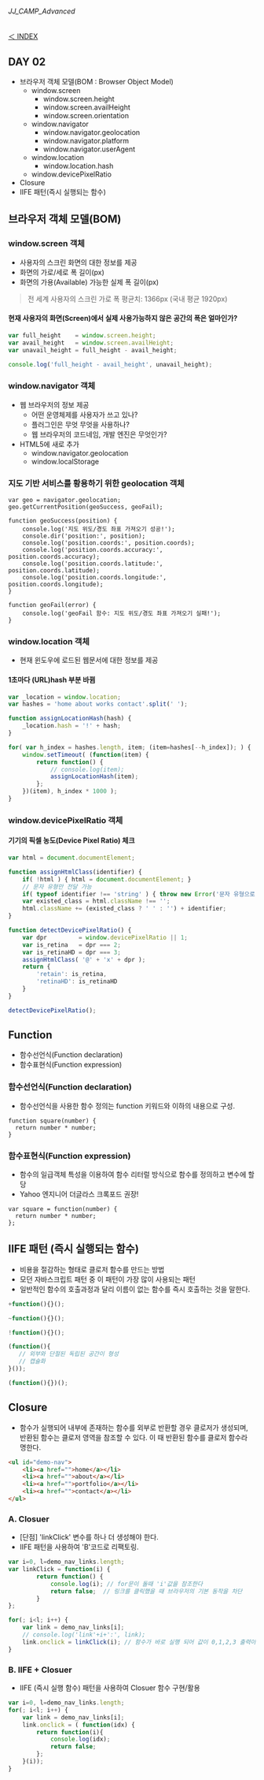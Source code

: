 ###### JJ_CAMP_Advanced

[＜ INDEX](../../README.md)

## DAY 02
- 브라우저 객체 모델(BOM : Browser Object Model)
	- window.screen
		- window.screen.height
		- window.screen.availHeight
		- window.screen.orientation
	- window.navigator
		- window.navigator.geolocation
		- window.navigator.platform
		- window.navigator.userAgent
	- window.location
		- window.location.hash
	- window.devicePixelRatio
- Closure
- IIFE 패턴(즉시 실행되는 함수)

## 브라우저 객체 모델(BOM)
### window.screen 객체
- 사용자의 스크린 화면의 대한 정보를 제공
- 화면의 가로/세로 폭 길이(px)
- 화면의 가용(Available) 가능한 실제 폭 길이(px)

> 전 세계 사용자의 스크린 가로 폭 평균치: 1366px (국내 평균 1920px)

#### 현재 사용자의 화면(Screen)에서 실제 사용가능하지 않은 공간의 폭은 얼마인가?

```javascript
var full_height    = window.screen.height;
var avail_height   = window.screen.availHeight;
var unavail_height = full_height - avail_height;

console.log('full_height - avail_height', unavail_height);
```

### window.navigator 객체
- 웹 브라우저의 정보 제공
	- 어떤 운영체제를 사용자가 쓰고 있나?
	- 플러그인은 무엇 무엇을 사용하나?
	- 웹 브라우저의 코드네임, 개발 엔진은 무엇인가?
- HTML5에 새로 추가
	- window.navigator.geolocation
	- window.localStorage

### 지도 기반 서비스를 황용하기 위한 geolocation 객체

```javasscript
var geo = navigator.geolocation;
geo.getCurrentPosition(geoSuccess, geoFail);

function geoSuccess(position) {
	console.log('지도 위도/경도 좌표 가져오기 성공!');
	console.dir('position:', position);
	console.log('position.coords:', position.coords);
	console.log('position.coords.accuracy:', position.coords.accuracy);
	console.log('position.coords.latitude:', position.coords.latitude);
	console.log('position.coords.longitude:', position.coords.longitude);
}

function geoFail(error) {
	console.log('geoFail 함수: 지도 위도/경도 좌표 가져오기 실패!');
}
```

### window.location 객체
- 현재 윈도우에 로드된 웹문서에 대한 정보를 제공

#### 1초마다 (URL)hash 부분 바뀜
```javascript
var _location = window.location;
var hashes = 'home about works contact'.split(' ');

function assignLocationHash(hash) {
	_location.hash = '!' + hash;
}

for( var h_index = hashes.length, item; (item=hashes[--h_index]); ) {
	window.setTimeout( (function(item) {
		return function() {
			// console.log(item);
			assignLocationHash(item);
		};
	})(item), h_index * 1000 ); 
}
```

### window.devicePixelRatio 객체
#### 기기의 픽셀 농도(Device Pixel Ratio) 체크

```javascript
var html = document.documentElement;

function assignHtmlClass(identifier) {
	if( !html ) { html = document.documentElement; }
	// 문자 유형만 전달 가능
	if( typeof identifier !== 'string' ) { throw new Error('문자 유형으로 전달인자를 설정해주세요.'); }
	var existed_class = html.className !== '';
	html.className += (existed_class ? ' ' : '') + identifier;
}

function detectDevicePixelRatio() {	
	var dpr 		= window.devicePixelRatio || 1;
	var is_retina   = dpr === 2;
	var is_retinaHD = dpr === 3;
	assignHtmlClass( '@' + 'x' + dpr );
	return {
		'retain': is_retina,
		'retinaHD': is_retinaHD
	}
}

detectDevicePixelRatio();
```

## Function
- 함수선언식(Function declaration)
- 함수표현식(Function expression)

### 함수선언식(Function declaration)
- 함수선언식을 사용한 함수 정의는 function 키워드와 이하의 내용으로 구성.

```javascrpt 
function square(number) {
  return number * number;
}
```

### 함수표현식(Function expression)
- 함수의 일급객체 특성을 이용하여 함수 리터럴 방식으로 함수를 정의하고 변수에 할당
- Yahoo 엔지니어 더글라스 크록포드 권장!

```javascrpt 
var square = function(number) {
  return number * number;
};
```

## IIFE 패턴 (즉시 실행되는 함수)
- 비용을 절감하는 형태로 클로저 함수를 만드는 방법
- 모던 자바스크립트 패턴 중 이 패턴이 가장 많이 사용되는 패턴
- 일반적인 함수의 호출과정과 달리 이름이 없는 함수를 즉시 호출하는 것을 말한다.

``` javascript
+function(){}();

~function(){}();

!function(){}();

(function(){
   // 외부와 단절된 독립된 공간이 형성
   // 캡슐화
}());

(function(){})();
```

## Closure
- 함수가 실행되어 내부에 존재하는 함수를 외부로 반환할 경우 클로저가 생성되며, 반환된 함수는 클로저 영역을 참조할 수 있다. 
이 때 반환된 함수를 클로저 함수라 명한다.

```html
<ul id="demo-nav">
	<li><a href="">home</a></li>
	<li><a href="">about</a></li>
	<li><a href="">portfolio</a></li>
	<li><a href="">contact</a></li>
</ul>
```

### A. Closuer
- [단점] 'linkClick' 변수를 하나 더 생성해야 한다. 
- IIFE 패턴을 사용하여 'B'코드로 리팩토링.

```javascript
var i=0, l=demo_nav_links.length; 
var linkClick = function(i) {
		return function() {
			console.log(i); // for문이 돌때 'i'값을 참조한다
			return false;  // 링크를 클릭했을 때 브라우저의 기본 동작을 차단
		}
};

for(; i<l; i++) {
	var link = demo_nav_links[i];
	// console.log('link'+i+':', link);
	link.onclick = linkClick(i); // 함수가 바로 실행 되어 값이 0,1,2,3 출력이 된다.
}
```

### B. IIFE + Closuer 
- IIFE (즉시 실행 함수) 패턴을 사용하여 Closuer 함수 구현/활용

```javascript
var i=0, l=demo_nav_links.length; 
for(; i<l; i++) {
	var link = demo_nav_links[i];
	link.onclick = ( function(idx) {
		return function(i){
			console.log(idx);
			return false;
		};
	}(i));
}
```